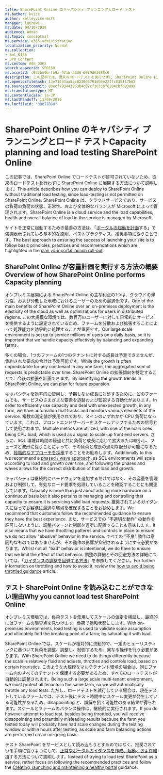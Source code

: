 ```yaml
---
title: SharePoint Online のキャパシティ プランニングとロード テスト
ms.author: kvice
author: kelleyvice-msft
manager: laurawi
ms.date: 04/10/2019
audience: Admin
ms.topic: conceptual
ms.service: o365-administration
localization_priority: Normal
ms.collection:
- Ent_O365
- SPO_Content
ms.custom: Adm_O365
search.appverid: SPO160
ms.assetid: c932bd9b-fb9a-47ab-a330-6979d03688c0
description: この記事では、従来のロードテストを実行せずに SharePoint Online に展開する方法について説明します。これは許可されていないためです。
ms.openlocfilehash: 13e71343aa5ec823003791d99e227fc835117b62
ms.sourcegitcommit: 89ecf793443963b4c87cf1033bf0284cbfb83d9a
ms.translationtype: MT
ms.contentlocale: ja-JP
ms.lasthandoff: 11/09/2019
ms.locfileid: "38077880"
---
```

# <a name="capacity-planning-and-load-testing-sharepoint-online"></a><span data-ttu-id="8c990-103">SharePoint Online のキャパシティ プランニングとロード テスト</span><span class="sxs-lookup"><span data-stu-id="8c990-103">Capacity planning and load testing SharePoint Online</span></span>
<span data-ttu-id="8c990-104">この記事では、SharePoint Online でロードテストが許可されていないため、従来のロードテストを行わずに SharePoint Online に展開する方法について説明します。</span><span class="sxs-lookup"><span data-stu-id="8c990-104">This article describes how you can deploy to SharePoint Online without traditional load testing, since load-testing is not permitted on SharePoint Online.</span></span> <span data-ttu-id="8c990-105">SharePoint Online は、クラウドサービスであり、サービスの負荷の負荷の状態、正常性、および全体的なバランスが Microsoft によって管理されます。</span><span class="sxs-lookup"><span data-stu-id="8c990-105">SharePoint Online is a cloud service and the load capabilities, health and overall balance of load in the service is managed by Microsoft.</span></span>
  
<span data-ttu-id="8c990-106">サイトを正常に起動するための最善の方法は、「[ポータルの起動を計画](https://docs.microsoft.com/office365/enterprise/planportallaunchroll-out)する」で強調表示されている基本的な原則、ベストプラクティス、推奨事項に従うことです。</span><span class="sxs-lookup"><span data-stu-id="8c990-106">The best approach to ensuring the success of launching your site is to follow basic principles, practices and recommendations which are highlighted in the [plan your portal launch roll-out](https://docs.microsoft.com/office365/enterprise/planportallaunchroll-out).</span></span>

## <a name="overview-of-how-sharepoint-online-performs-capacity-planning"></a><span data-ttu-id="8c990-107">SharePoint Online が容量計画を実行する方法の概要</span><span class="sxs-lookup"><span data-stu-id="8c990-107">Overview of how SharePoint Online performs Capacity planning</span></span> 
<span data-ttu-id="8c990-108">オンプレミス展開による SharePoint Online の主な利点の1つは、クラウドの弾力性、および分散した地域におけるユーザーのための最適化です。</span><span class="sxs-lookup"><span data-stu-id="8c990-108">One of the main benefits of SharePoint Online over an on-premises deployment is the elasticity of the cloud as well as optimizations for users in distributed regions.</span></span> <span data-ttu-id="8c990-109">この大規模な環境では、数百万のユーザーに対して日常的にサービスを提供するように設定されているため、ファームを分散および拡張することによって処理能力を効果的に処理することが重要です。</span><span class="sxs-lookup"><span data-stu-id="8c990-109">Our large scale environment is set up to service millions of users on a daily basis, so it is important that we handle capacity effectively by balancing and expanding farms.</span></span>
  
<span data-ttu-id="8c990-110">多くの場合、1つのファームの1つのテナントに対する成長は予測できませんが、集約された要求の合計は予測可能です。</span><span class="sxs-lookup"><span data-stu-id="8c990-110">While the growth is often unpredictable for any one tenant in any one farm, the aggregated sum of requests is predictable over time.</span></span> <span data-ttu-id="8c990-111">SharePoint Online の拡張傾向を特定することで、今後の拡張を計画できます。</span><span class="sxs-lookup"><span data-stu-id="8c990-111">By identifying the growth trends in SharePoint Online, we can plan for future expansion.</span></span>
  
<span data-ttu-id="8c990-112">キャパシティを効率的に使用し、予期しない成長に対処するために、どのファームでも、サービスのさまざまな要素を追跡および監視する自動化があります。</span><span class="sxs-lookup"><span data-stu-id="8c990-112">In order to efficiently use capacity and deal with unexpected growth, in any farm, we have automation that tracks and monitors various elements of the service.</span></span> <span data-ttu-id="8c990-113">複数の測定値が使用されており、メインのいずれかが CPU 負荷になっています。これは、フロントエンドサーバーをスケールアップするための信号として使用されます。</span><span class="sxs-lookup"><span data-stu-id="8c990-113">Multiple metrics are utilized, with one of the main ones being CPU load, which is used as a signal to scale-up front end servers.</span></span> <span data-ttu-id="8c990-114">さらに、SQL 環境は時間の経過と共に負荷と成長に応じて拡大または縮小し、フェーズと波形に従うことによって、その負荷と成長の適切な配分が可能になるため、[段階的なアプローチを採用](https://docs.microsoft.com/office365/enterprise/planportallaunchroll-out)することをお勧めします。</span><span class="sxs-lookup"><span data-stu-id="8c990-114">Additionally to this we recommend a [phased / wave approach](https://docs.microsoft.com/office365/enterprise/planportallaunchroll-out), as SQL environments will scale according to load and growth over time, and following the phases and waves allows for the correct distribution of that load and growth.</span></span> 

<span data-ttu-id="8c990-115">キャパシティは継続的にハードウェアを追加するだけではなく、その容量を管理および制御して、有効なロード要求を処理していることを確認することにも関連しています。</span><span class="sxs-lookup"><span data-stu-id="8c990-115">Capacity is more than just about adding more hardware on a continuous basis but it also pertains to managing and controlling that capacity to ensure it is servicing valid load requests.</span></span> <span data-ttu-id="8c990-116">推奨されているガイダンスに従ってお客様に最適な環境を確保することをお勧めします。</span><span class="sxs-lookup"><span data-stu-id="8c990-116">We recommend that customers follow the recommended guidance to ensure they have the best experience.</span></span> <span data-ttu-id="8c990-117">また、サービスでの "不適切な動作" の動作を許可しないように、調整パターンと制御を適所に配置することも意味します。</span><span class="sxs-lookup"><span data-stu-id="8c990-117">It also means that we have throttling patterns and controls in place to ensure we do not allow "abusive" behavior in the service.</span></span> <span data-ttu-id="8c990-118">すべての "不良" 動作は意図的なものではありませんが、その動作の影響が抑制されるようにする必要があります。</span><span class="sxs-lookup"><span data-stu-id="8c990-118">Whilst not all "bad" behavior is intentional, we do have to ensure that we limit the effect of that behavior.</span></span> <span data-ttu-id="8c990-119">調整の詳細とその回避方法の詳細については、「[ガイダンスの調整を回避する方法](https://docs.microsoft.com/sharepoint/dev/general-development/how-to-avoid-getting-throttled-or-blocked-in-sharepoint-online)」を参照してください。</span><span class="sxs-lookup"><span data-stu-id="8c990-119">For further information on throttling and how to avoid it, review the [how to avoid being throttled guidance](https://docs.microsoft.com/sharepoint/dev/general-development/how-to-avoid-getting-throttled-or-blocked-in-sharepoint-online) article.</span></span>

## <a name="why-you-cannot-load-test-sharepoint-online"></a><span data-ttu-id="8c990-120">テスト SharePoint Online を読み込むことができない理由</span><span class="sxs-lookup"><span data-stu-id="8c990-120">Why you cannot load test SharePoint Online</span></span>
<span data-ttu-id="8c990-121">オンプレミス環境では、負荷テストを使用してスケールの仮定を検証し、最終的にはファームの限界点を見つけます。負荷で飽和状態にします。</span><span class="sxs-lookup"><span data-stu-id="8c990-121">With on-premises environments, load testing is used to validate scale assumption and ultimately find the breaking point of a farm; by saturating it with load.</span></span> 

<span data-ttu-id="8c990-122">SharePoint Online では、スケールが相対的に流動的で、一定のヒューリスティックに基づいて負荷を調整、調整し、制御するため、異なる操作を行う必要があります。</span><span class="sxs-lookup"><span data-stu-id="8c990-122">With SharePoint Online we need to do things differently because the scale is relatively fluid and adjusts, throttles and controls load, based on certain heuristics.</span></span> <span data-ttu-id="8c990-123">このような大規模なマルチテナント環境の場合は、同じファーム内のすべてのテナントを保護する必要があるため、すべてのロードテストが自動的に調整されます。</span><span class="sxs-lookup"><span data-stu-id="8c990-123">Being such a large scale multi-tenant environment, we must protect all tenants in the same farm, so we will automatically throttle any load tests.</span></span> <span data-ttu-id="8c990-124">ただし、ロードテストを試行している場合は、現在テストしているファームでは、テスト後にテスト時間中にスケール変更が発生している可能性があるため、disappointing と、誤解を招く可能性のある結果が得られます。スケールとファームのバランス操作は、継続的に実行されます。</span><span class="sxs-lookup"><span data-stu-id="8c990-124">If you do however attempt to load test, besides being throttled, you will receive disappointing and potentially misleading results because the farm you tested today will probably have had scale changes during the testing window or within hours after testing, as scale and farm balancing actions are performed on an on-going basis.</span></span>

<span data-ttu-id="8c990-125">テスト SharePoint をサービスとして読み込もうとするのではなく、推奨されている手順に従うようにして、[正常なポータルガイダンスを作成、起動、および維持](https://go.microsoft.com/fwlink/?linkid=2105838)する方法について説明します。</span><span class="sxs-lookup"><span data-stu-id="8c990-125">Instead of trying to load test SharePoint as a service, rather focus on following the recommended practices and follow the [Creating, launching and maintaining a healthy portal](https://go.microsoft.com/fwlink/?linkid=2105838) guidance.</span></span>

